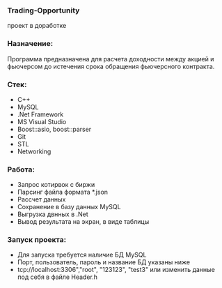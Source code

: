 ### Trading-Opportunity
проект в доработке
### Назначение:
Программа предназначена для расчета доходности между акцией и фьючерсом до истечения срока обращения фьючерсного контракта.

### Стек: 
- С++
- MySQL
- .Net Framework
- MS Visual Studio
- Boost::asio, boost::parser
- Git
- STL
- Networking

### Работа:
 - Запрос котирвок с биржи
 - Парсинг файла формата *.json
 - Рассчет данных
 - Сохранение в базу данных MySQL
 - Выгрузка двнных в .Net
 - Вывод результата на экран, в виде таблицы

### Запуск проекта:
 - Для запуска требуется наличие БД MySQL
 - Порт, пользователь, пароль и название БД указаны ниже
 - tcp://localhost:3306","root", "123123", "test3" или изменить данные под себя в файле Header.h
